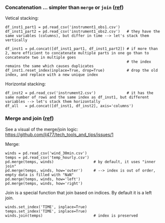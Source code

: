 ### Concatenation ... simpler than `merge` or `join` ([ref](https://www.youtube.com/watch?v=rj2ZEAIbg1k&list=PLQut5OXpV-0ir4IdllSt1iEZKTwFBa7kO&index=88))


Vetical stacking:
```
df_inst1_part1 = pd.read_csv('instrument1_obs1.csv')
df_inst1_part2 = pd.read_csv('instrument1_obs2.csv')   # they have the same variables (columns), but differ in time --> let's stack them vertically

df_inst1 = pd.concat([df_inst1_part1, df_inst1_part2]) # if more than 2, more efficient to concatenate multiple parts in one go than to concatenate two in multiple goes
                                                       # the index remains the same which causes duplicates
df_inst1.reset_index(inplace=True, drop=True)          # drop the old index, and replace with a new unique index
```


Horizontal stacking:
```
df_inst2 = pd.read_csv('instrument2.csv')              # it has the same number of rows and the same index as df_inst1, but different variables --> let's stack them horizontally
df_all   = pd.concat([df_inst1, df_inst2], axis='columns')
```


### Merge and join ([ref](https://www.youtube.com/watch?v=slUGaLyLJX0&list=PLQut5OXpV-0ir4IdllSt1iEZKTwFBa7kO&index=89))

See a visual of the merge/join logic: https://github.com/jl477/tech_tools_and_tips/issues/1

Merge:

```
winds = pd.read_csv('wind_30min.csv')
temps = pd.read_csv('temp_hourly.csv')
pd.merge(temps, winds)                  # by default, it uses "inner join"
pd.merge(temps, winds, how='outer')     # --> index is out of order, empty data is filled with "NaN"
pd.merge(temps, winds, how='left') 
pd.merge(temps, winds, how='right')
```

Join is a special function that join based on indices. By default it is a left join.
```
winds.set_index('TIME', inplace=True)
temps.set_index('TIME', inplace=True)
winds.join(temps)                       # index is preserved
```
